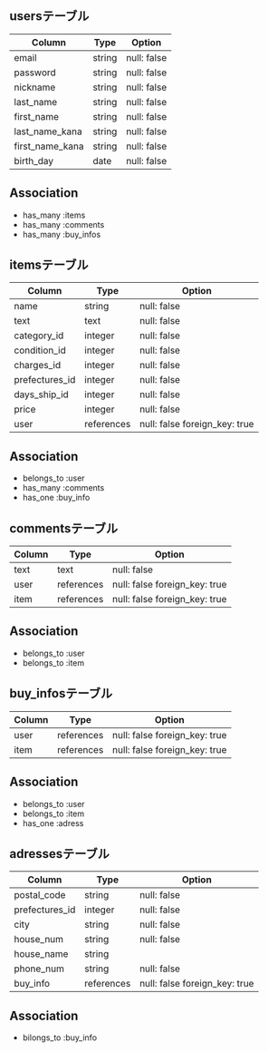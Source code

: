 ## usersテーブル

| Column          | Type   | Option      |
| --------------- | ------ | ----------- |
| email           | string | null: false |
| password        | string | null: false |
| nickname        | string | null: false |
| last_name       | string | null: false |
| first_name      | string | null: false |
| last_name_kana  | string | null: false |
| first_name_kana | string | null: false |
| birth_day       | date   | null: false |

## Association

- has_many :items
- has_many :comments
- has_many :buy_infos


## itemsテーブル

| Column         | Type       | Option                        |
| -------------- | ---------- | ----------------------------- |
| name           | string     | null: false                   |
| text           | text       | null: false                   |
| category_id    | integer    | null: false                   |
| condition_id   | integer    | null: false                   |
| charges_id     | integer    | null: false                   |
| prefectures_id | integer    | null: false                   |
| days_ship_id   | integer    | null: false                   |
| price          | integer    | null: false                   |
| user           | references | null: false foreign_key: true |

## Association

- belongs_to :user
- has_many :comments
- has_one :buy_info

## commentsテーブル

| Column | Type       | Option                        |
| ------ | ---------- | ----------------------------- |
| text   | text       | null: false                   |
| user   | references | null: false foreign_key: true |
| item   | references | null: false foreign_key: true |

## Association

- belongs_to :user
- belongs_to :item

## buy_infosテーブル

| Column | Type       | Option                        |
| ------ | ---------- | ----------------------------- |
| user   | references | null: false foreign_key: true |
| item   | references | null: false foreign_key: true |

## Association

- belongs_to :user
- belongs_to :item
- has_one :adress

## adressesテーブル

| Column         | Type       | Option                        |
| -------------- | ---------- | ----------------------------- |
| postal_code    | string     | null: false                   |
| prefectures_id | integer    | null: false                   |
| city           | string     | null: false                   |
| house_num      | string     | null: false                   |
| house_name     | string     |                               |
| phone_num      | string     | null: false                   |
| buy_info       | references | null: false foreign_key: true |

## Association

- bilongs_to :buy_info
